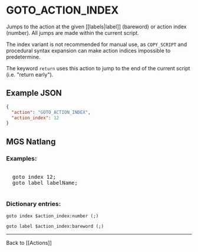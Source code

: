 # GOTO_ACTION_INDEX

Jumps to the action at the given [[labels|label]] (bareword) or action index (number). All jumps are made within the current script.

The index variant is not recommended for manual use, as `COPY_SCRIPT` and procedural syntax expansion can make action indices impossible to predetermine.

The keyword `return` uses this action to jump to the end of the current script (i.e. "return early").

## Example JSON

```json
{
  "action": "GOTO_ACTION_INDEX",
  "action_index": 12
}
```

## MGS Natlang

### Examples:

<pre class="HyperMD-codeblock mgs">

  <span class="control">goto</span> <span class="sigil">index</span> <span class="number">12</span><span class="terminator">;</span>
  <span class="control">goto</span> <span class="sigil">label</span> <span class="string">labelName</span><span class="terminator">;</span>

</pre>

### Dictionary entries:

```
goto index $action_index:number (;)

goto label $action_index:bareword (;)
```

---

Back to [[Actions]]
